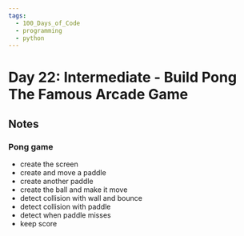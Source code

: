 ```yaml
---
tags:
  - 100_Days_of_Code
  - programming
  - python
---
```

# Day 22: Intermediate - Build Pong The Famous Arcade Game

## Notes

### Pong game

- create the screen
- create and move a paddle
- create another paddle
- create the ball and make it move
- detect collision with wall and bounce
- detect collision with paddle
- detect when paddle misses
- keep score
